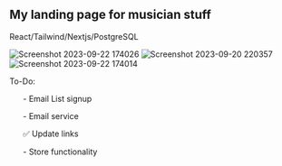 ## My landing page for musician stuff
React/Tailwind/Nextjs/PostgreSQL

![Screenshot 2023-09-22 174026](https://github.com/japeotter21/Musician-Portfolio/assets/97000604/0de3e423-ac58-4eb6-9cae-eff31ccb7b6e)
![Screenshot 2023-09-20 220357](https://github.com/japeotter21/Musician-Portfolio/assets/97000604/66b43eb8-4ba7-43b6-9dab-6084e8251c5a)
![Screenshot 2023-09-22 174014](https://github.com/japeotter21/Musician-Portfolio/assets/97000604/50c13fae-8390-4a93-977f-6cd7fc32c3f6)

To-Do:
<ul>
  <p>- Email List signup</p>
  <p>- Email service</p>
  <p>✅ Update links</p>
  <p>- Store functionality</p>
</ul>
